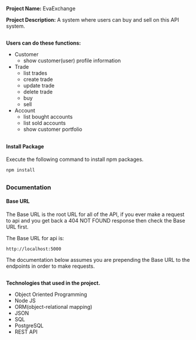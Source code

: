 **Project Name:** EvaExchange

**Project Description:** A system where users can buy and sell on this API system.

##

**Users can do these functions:**

- Customer
    - show customer(user) profile information
- Trade
    - list trades
    - create trade
    - update trade
    - delete trade
    - buy
    - sell
- Account
    - list bought accounts
    - list sold accounts
    - show customer portfolio

##

#### Install Package
Execute the following command to install npm packages.

    npm install

##



### Documentation

#### Base URL

The Base URL is the root URL for all of the API, if you ever make a request to api and you get back a 404 NOT FOUND response then check the Base URL first.

The Base URL for api is:

    http://localhost:5000

The documentation below assumes you are prepending the Base URL to the endpoints in order to make requests.

##



##

**Technologies that used in the project.**

- Object Oriented Programming
- Node JS
- ORM(object-relational mapping)
- JSON
- SQL
- PostgreSQL
- REST API
